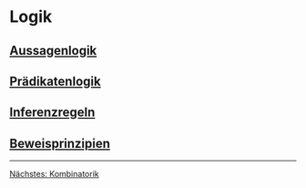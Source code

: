 # Logik
## [Aussagenlogik](aussagenlogik.md)
## [Prädikatenlogik](praedikatenlogik.md)
## [Inferenzregeln](ableitungsregeln.md)
## [Beweisprinzipien](beweisprinzipien.md)
___
[Nächstes: Kombinatorik](kombinatorik.md)